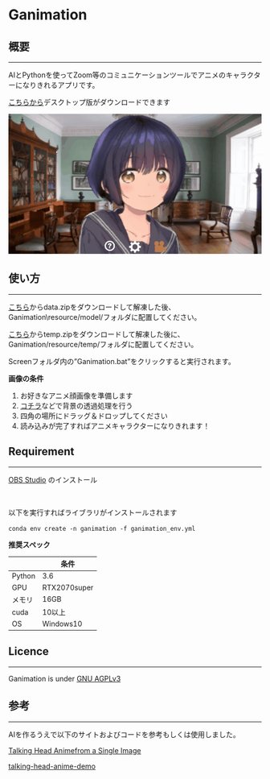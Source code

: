 # Ganimation
## 概要
---
  
AIとPythonを使ってZoom等のコミュニケーションツールでアニメのキャラクターになりきれるアプリです。

[こちらから](https://animfacegan.github.io/homepage/)デスクトップ版がダウンロードできます


<img src="./resource/Images/for_readme/sample01.gif" >

## 使い方
---
[こちら](https://drive.google.com/file/d/1_LwXFVwz85g6T6CV-kqXaWQYMxo8U23n/view?usp=sharing)からdata.zipをダウンロードして解凍した後、Ganimation\resource/model/フォルダに配置してください。

[こちら](https://drive.google.com/file/d/1UFVbqX8fPCEC5PTfvcyLE-uCgLPD322m/view?usp=sharing)からtemp.zipをダウンロードして解凍した後に、Ganimation/resource/temp/フォルダに配置してください。

Screenフォルダ内の”Ganimation.bat”をクリックすると実行されます。

**画像の条件**

1. お好きなアニメ顔画像を準備します
1. [コチラ](https://www.remove.bg/ja)などで背景の透過処理を行う
1. 四角の場所にドラッグ＆ドロップしてください
1. 読み込みが完了すればアニメキャラクターになりきれます！ 
 
## Requirement
---
[OBS Studio](https://obsproject.com/ja/download) 
のインストール

<br>

以下を実行すればライブラリがインストールされます
~~~
conda env create -n ganimation -f ganimation_env.yml
~~~
**推奨スペック**

||条件|
----|----
|Python|3.6|
|GPU|RTX2070super|
|メモリ|16GB|
|cuda|10以上|
|OS|Windows10|

## Licence
---
Ganimation is under [GNU AGPLv3](https://choosealicense.com/licenses/agpl-3.0/)

## 参考
---
AIを作るうえで以下のサイトおよびコードを参考もしくは使用しました。

[Talking Head Animefrom a Single Image](https://pkhungurn.github.io/talking-head-anime/)

[talking-head-anime-demo](https://github.com/pkhungurn/talking-head-anime-demo)



